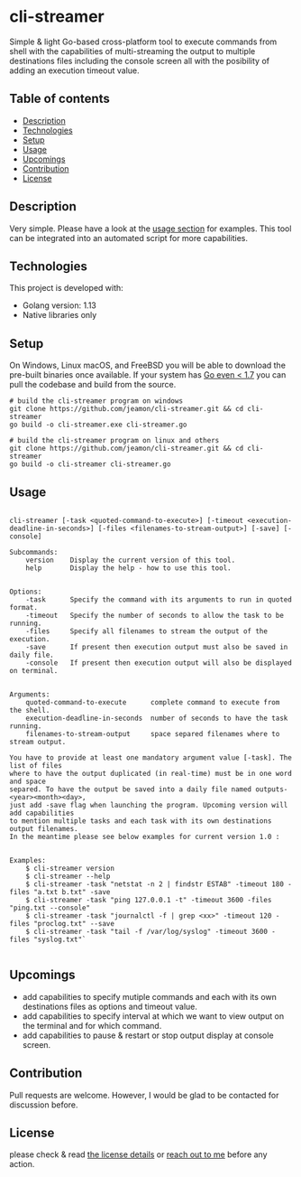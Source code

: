# cli-streamer

Simple & light Go-based cross-platform tool to execute commands from shell with the capabilities of multi-streaming the output
to multiple destinations files including the console screen all with the posibility of adding an execution timeout value. 



## Table of contents
* [Description](#description)
* [Technologies](#technologies)
* [Setup](#setup)
* [Usage](#usage)
* [Upcomings](#upcomings)
* [Contribution](#contribution)
* [License](#license)


## Description

Very simple. Please have a look at the [usage section](#usage) for examples.
This tool can be integrated into an automated script for more capabilities.



## Technologies

This project is developed with:
* Golang version: 1.13
* Native libraries only


## Setup

On Windows, Linux macOS, and FreeBSD you will be able to download the pre-built binaries once available.
If your system has [Go even < 1.7](https://golang.org/dl/) you can pull the codebase and build from the source.

```
# build the cli-streamer program on windows
git clone https://github.com/jeamon/cli-streamer.git && cd cli-streamer
go build -o cli-streamer.exe cli-streamer.go

# build the cli-streamer program on linux and others
git clone https://github.com/jeamon/cli-streamer.git && cd cli-streamer
go build -o cli-streamer cli-streamer.go
```


## Usage


```Usage:
    
cli-streamer [-task <quoted-command-to-execute>] [-timeout <execution-deadline-in-seconds>] [-files <filenames-to-stream-output>] [-save] [-console]

Subcommands:
    version    Display the current version of this tool.
    help       Display the help - how to use this tool.


Options:
    -task      Specify the command with its arguments to run in quoted format.
    -timeout   Specify the number of seconds to allow the task to be running.
    -files     Specify all filenames to stream the output of the execution.
    -save      If present then execution output must also be saved in daily file.
    -console   If present then execution output will also be displayed on terminal.
    

Arguments:
    quoted-command-to-execute      complete command to execute from the shell.
    execution-deadline-in-seconds  number of seconds to have the task running.
    filenames-to-stream-output     space separed filenames where to stream output.

You have to provide at least one mandatory argument value [-task]. The list of files
where to have the output duplicated (in real-time) must be in one word and space
separed. To have the output be saved into a daily file named outputs-<year><month><day>,
just add -save flag when launching the program. Upcoming version will add capabilities
to mention multiple tasks and each task with its own destinations output filenames.
In the meantime please see below examples for current version 1.0 :


Examples:
	$ cli-streamer version
	$ cli-streamer --help
    $ cli-streamer -task "netstat -n 2 | findstr ESTAB" -timeout 180 -files "a.txt b.txt" -save
    $ cli-streamer -task "ping 127.0.0.1 -t" -timeout 3600 -files "ping.txt --console"
    $ cli-streamer -task "journalctl -f | grep <xx>" -timeout 120 -files "proclog.txt" --save
    $ cli-streamer -task "tail -f /var/log/syslog" -timeout 3600 -files "syslog.txt"`
	
```


## Upcomings

* add capabilities to specify mutiple commands and each with its own destinations files as options and timeout value.
* add capabilities to specify interval at which we want to view output on the terminal and for which command.
* add capabilities to pause & restart or stop output display at console screen.


## Contribution

Pull requests are welcome. However, I would be glad to be contacted for discussion before.


## License

please check & read [the license details](https://github.com/jeamon/cli-streamer/blob/master/LICENSE) or [reach out to me](https://blog.cloudmentor-scale.com/contact) before any action.